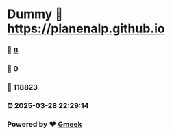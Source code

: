 # Dummy :link: https://planenalp.github.io 
### :page_facing_up: [8](https://planenalp.github.io/tag.html) 
### :speech_balloon: 0 
### :hibiscus: 118823 
### :alarm_clock: 2025-03-28 22:29:14 
### Powered by :heart: [Gmeek](https://github.com/Meekdai/Gmeek)

